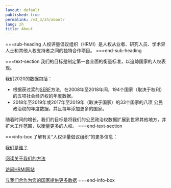```yaml
---
layout: default
published: true
permalink: /v3_3/zh/about/
lang: zh
title: About
---
```


===sub-heading
人权评量倡议组织（HRMI）是人权从业者、研究人员、学术界人士和其他人权支持者之间的独特合作项目。
===end-sub-heading

===text-section
我们的目标是制定第一套全面的衡量标准，以追踪国家的人权表现。

我们2020的数据包括：
* 根据获过奖的<a href="https://serfindex.uconn.edu/" target="_blank">SERF</a>方法，在2008年至2018年间，194个国家（取决于权利）的五项社会经济权的年度数据。
* 2018年至2019年或2017年至2019年（取决于国家）的33个国家的八项 公民政治权的年度数据，并且每年添加更多的国家。

随着时间的增长，我们的目标是将我们的公民政治权数据扩展到世界其他地方，并扩大工作范围，以衡量更多的人权。
===end-text-section

===info-box
了解有关“人权评量倡议组织”的更多信息：

<a href="https://humanrightsmeasurement.org/zh/about-hrmi/%e5%9b%a2%e9%98%9f/" target="_blank">我们是谁？</a>

<a href="https://humanrightsmeasurement.org/zh/%e6%96%b9%e6%b3%95/%e6%a6%82%e8%a7%88/" target="_blank">阅读关于我们的方法</a>

<a href="https://humanrightsmeasurement.org/zh/" target="_blank">访问HRMI网站</a>

<a href="https://humanrightsmeasurement.org/do-you-want-hrmi-human-rights-scores-for-your-country/" target="_blank">与我们合作为您的国家提供更多数据</a>
===end-info-box

